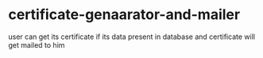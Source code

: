 # certificate-genaarator-and-mailer
user can get its certificate if its data present in database and certificate will get mailed to him
